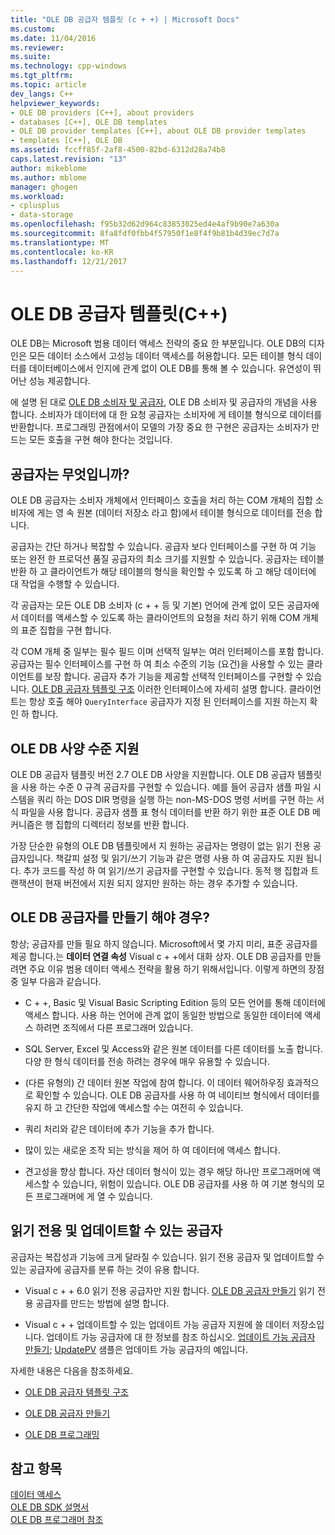 ```yaml
---
title: "OLE DB 공급자 템플릿 (c + +) | Microsoft Docs"
ms.custom: 
ms.date: 11/04/2016
ms.reviewer: 
ms.suite: 
ms.technology: cpp-windows
ms.tgt_pltfrm: 
ms.topic: article
dev_langs: C++
helpviewer_keywords:
- OLE DB providers [C++], about providers
- databases [C++], OLE DB templates
- OLE DB provider templates [C++], about OLE DB provider templates
- templates [C++], OLE DB
ms.assetid: fccff85f-2af8-4500-82bd-6312d28a74b8
caps.latest.revision: "13"
author: mikeblome
ms.author: mblome
manager: ghogen
ms.workload:
- cplusplus
- data-storage
ms.openlocfilehash: f95b32d62d964c83853025ed4e4af9b90e7a630a
ms.sourcegitcommit: 8fa8fdf0fbb4f57950f1e8f4f9b81b4d39ec7d7a
ms.translationtype: MT
ms.contentlocale: ko-KR
ms.lasthandoff: 12/21/2017
---
```

# <a name="ole-db-provider-templates-c"></a>OLE DB 공급자 템플릿(C++)
OLE DB는 Microsoft 범용 데이터 액세스 전략의 중요 한 부분입니다. OLE DB의 디자인은 모든 데이터 소스에서 고성능 데이터 액세스를 허용합니다. 모든 테이블 형식 데이터를 데이터베이스에서 인지에 관계 없이 OLE DB를 통해 볼 수 있습니다. 유연성이 뛰어난 성능 제공합니다.  
  
 에 설명 된 대로 [OLE DB 소비자 및 공급자](../../data/oledb/ole-db-consumers-and-providers.md), OLE DB 소비자 및 공급자의 개념을 사용 합니다. 소비자가 데이터에 대 한 요청 공급자는 소비자에 게 테이블 형식으로 데이터를 반환합니다. 프로그래밍 관점에서이 모델의 가장 중요 한 구현은 공급자는 소비자가 만드는 모든 호출을 구현 해야 한다는 것입니다.  
  
## <a name="what-is-a-provider"></a>공급자는 무엇입니까?  
 OLE DB 공급자는 소비자 개체에서 인터페이스 호출을 처리 하는 COM 개체의 집합 소비자에 게는 영 속 원본 (데이터 저장소 라고 함)에서 테이블 형식으로 데이터를 전송 합니다.  
  
 공급자는 간단 하거나 복잡할 수 있습니다. 공급자 보다 인터페이스를 구현 하 여 기능 또는 완전 한 프로덕션 품질 공급자의 최소 크기를 지원할 수 있습니다. 공급자는 테이블 반환 하 고 클라이언트가 해당 테이블의 형식을 확인할 수 있도록 하 고 해당 데이터에 대 작업을 수행할 수 있습니다.  
  
 각 공급자는 모든 OLE DB 소비자 (c + + 등 및 기본) 언어에 관계 없이 모든 공급자에서 데이터를 액세스할 수 있도록 하는 클라이언트의 요청을 처리 하기 위해 COM 개체의 표준 집합을 구현 합니다.  
  
 각 COM 개체 중 일부는 필수 필드 이며 선택적 일부는 여러 인터페이스를 포함 합니다. 공급자는 필수 인터페이스를 구현 하 여 최소 수준의 기능 (요건)을 사용할 수 있는 클라이언트를 보장 합니다. 공급자 추가 기능을 제공할 선택적 인터페이스를 구현할 수 있습니다. [OLE DB 공급자 템플릿 구조](../../data/oledb/ole-db-provider-template-architecture.md) 이러한 인터페이스에 자세히 설명 합니다. 클라이언트는 항상 호출 해야 `QueryInterface` 공급자가 지정 된 인터페이스를 지원 하는지 확인 하 합니다.  
  
## <a name="ole-db-specification-level-support"></a>OLE DB 사양 수준 지원  
 OLE DB 공급자 템플릿 버전 2.7 OLE DB 사양을 지원합니다. OLE DB 공급자 템플릿을 사용 하는 수준 0 규격 공급자를 구현할 수 있습니다. 예를 들어 공급자 샘플 파일 시스템을 쿼리 하는 DOS DIR 명령을 실행 하는 non-MS-DOS 명령 서버를 구현 하는 서식 파일을 사용 합니다. 공급자 샘플 표 형식 데이터를 반환 하기 위한 표준 OLE DB 메커니즘은 행 집합의 디렉터리 정보를 반환 합니다.  
  
 가장 단순한 유형의 OLE DB 템플릿에서 지 원하는 공급자는 명령이 없는 읽기 전용 공급자입니다. 책갈피 설정 및 읽기/쓰기 기능과 같은 명령 사용 하 여 공급자도 지원 됩니다. 추가 코드를 작성 하 여 읽기/쓰기 공급자를 구현할 수 있습니다. 동적 행 집합과 트랜잭션이 현재 버전에서 지원 되지 않지만 원하는 하는 경우 추가할 수 있습니다.  
  
## <a name="when-do-you-need-to-create-an-ole-db-provider"></a>OLE DB 공급자를 만들기 해야 경우?  
 항상; 공급자를 만들 필요 하지 않습니다. Microsoft에서 몇 가지 미리, 표준 공급자를 제공 합니다.는 **데이터 연결 속성** Visual c + +에서 대화 상자. OLE DB 공급자를 만들려면 주요 이유 범용 데이터 액세스 전략을 활용 하기 위해서입니다. 이렇게 하면의 장점 중 일부 다음과 같습니다.  
  
-   C + +, Basic 및 Visual Basic Scripting Edition 등의 모든 언어를 통해 데이터에 액세스 합니다. 사용 하는 언어에 관계 없이 동일한 방법으로 동일한 데이터에 액세스 하려면 조직에서 다른 프로그래머 있습니다.  
  
-   SQL Server, Excel 및 Access와 같은 원본 데이터를 다른 데이터를 노출 합니다. 다양 한 형식 데이터를 전송 하려는 경우에 매우 유용할 수 있습니다.  
  
-   (다른 유형의) 간 데이터 원본 작업에 참여 합니다. 이 데이터 웨어하우징 효과적으로 확인할 수 있습니다. OLE DB 공급자를 사용 하 여 네이티브 형식에서 데이터를 유지 하 고 간단한 작업에 액세스할 수는 여전히 수 있습니다.  
  
-   쿼리 처리와 같은 데이터에 추가 기능을 추가 합니다.  
  
-   많이 있는 새로운 조작 되는 방식을 제어 하 여 데이터에 액세스 합니다.  
  
-   견고성을 향상 합니다. 자산 데이터 형식이 있는 경우 해당 하나만 프로그래머에 액세스할 수 있습니다, 위험이 있습니다. OLE DB 공급자를 사용 하 여 기본 형식의 모든 프로그래머에 게 열 수 있습니다.  
  
## <a name="read-only-and-updatable-providers"></a>읽기 전용 및 업데이트할 수 있는 공급자  
 공급자는 복잡성과 기능에 크게 달라질 수 있습니다. 읽기 전용 공급자 및 업데이트할 수 있는 공급자에 공급자를 분류 하는 것이 유용 합니다.  
  
-   Visual c + + 6.0 읽기 전용 공급자만 지원 합니다. [OLE DB 공급자 만들기](../../data/oledb/creating-an-ole-db-provider.md) 읽기 전용 공급자를 만드는 방법에 설명 합니다.  
  
-   Visual c + + 업데이트할 수 있는 업데이트 가능 공급자 지원에 쓸 데이터 저장소입니다. 업데이트 가능 공급자에 대 한 정보를 참조 하십시오. [업데이트 가능 공급자 만들기](../../data/oledb/creating-an-updatable-provider.md); [UpdatePV](http://msdn.microsoft.com/en-us/c8bed873-223c-4a7d-af55-f90138c6f38f) 샘플은 업데이트 가능 공급자의 예입니다.  
  
 자세한 내용은 다음을 참조하세요.  
  
-   [OLE DB 공급자 템플릿 구조](../../data/oledb/ole-db-provider-template-architecture.md)  
  
-   [OLE DB 공급자 만들기](../../data/oledb/creating-an-ole-db-provider.md)  
  
-   [OLE DB 프로그래밍](../../data/oledb/ole-db-programming.md)  
  
## <a name="see-also"></a>참고 항목  
 [데이터 액세스](../data-access-in-cpp.md)   
 [OLE DB SDK 설명서](https://msdn.microsoft.com/en-us/library/ms722784.aspx)   
 [OLE DB 프로그래머 참조](https://msdn.microsoft.com/en-us/library/ms713643.aspx)